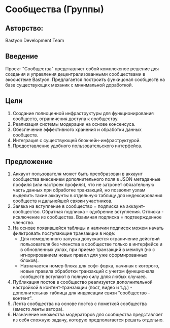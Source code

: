# Сообщества (Группы)

## Авторство:
Bastyon Development Team

## Введение
Проект "Сообщества" представляет собой комплексное решение для создания и управления децентрализованными сообществами в экосистеме Bastyon. Предлагается построить функицонал сообществ на базе существующих механик с минимальной доработкой.

## Цели
1. Создание полноценной инфраструктуры для функционирования сообществ, ограничения доступа к сообществу.
2. Реализация системы модерации на основе консенсуса.
3. Обеспечение эффективного хранения и обработки данных сообществ.
4. Интеграция с существующей блокчейн-инфраструктурой.
5. Предоставление удобного пользовательского интерфейса.

## Предложение

1. Аккаунт пользователя может быть преобразован в аккаунт сообщества внесением дополнительного поля в JSON метаданные профиля (или настроек профиля), что не затронет обязательную часть данных при обработке транзакций, но позволит узлам выделить такие аккаунты в отдельную таблицу для индексирования сообществ и дальнейшей связки участников.
2. Заявка на вступление в сообщество = подписка на аккаунт-сообщество. Обратная подписка - одобрение вступления. Отписка - исключение из сообщества. Взаимная подписка = подтвержденное членство.
3. На основе появившейся таблицы и наличии подписок можем начать фильтровать поступающие транзакции в ноде:
   - Для немедленного запуска допускается ограничение действий пользователя без членства в сообществе только в интерфейсе и в обновленных узлах, при приеме транзакций в мемпул (но с игнорированием новых правил для уже сформированных блоков).
   - Назначается номер блока для софт-форка, начиная с которого, новые правила обработки транзакций с учетом функционала сообществ вступают в полную силу длля любых случаев.
4. Публикация постов в сообщество реализуется дополнительной настройкой в контент-транзакции (пост, видео и т.д.) - дополнительная таблица для индексации связи "сообщество - контент".
5. Лента сообщества на основе постов с пометкой сообщества (вместо ленты автора).
6. Назначение множества модераторов для сообщества представляет из себя сложную задачу, которую предполагается решать отдельно.

